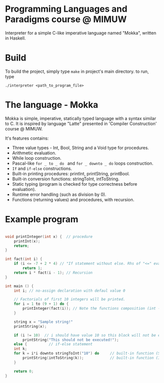 # Programming Languages and Paradigms course @ MIMUW

Interpreter for a simple C-like imperative language named "Mokka", written in Haskell.

# Build

To build the project, simply type `make` in project's main directory.
to run, type
```
./interpreter <path_to_program_file>
```

# The language - Mokka

Mokka is simple, imperative, statically typed language with a syntax similar to C.
It is inspired by language "Latte" presented in 'Compiler Construction' course @ MIMUW.

It's features contains:

- Three value types -  Int, Bool, String   and a Void type for procedures.
- Arithmetic evaluation.
- While loop construction.
- Pascal-like  `for _ to _ do ` and `for _ downto _ do`  loops construction.
- `If` and `if-else` constructions.
- Built-in printing procedures:  printInt, printString, printBool.
- Built-in conversion functions:  stringToInt, intToString.
- Static typing (program is checked for type correctness before evaluation).
- Runtime error handling (such as division by 0).
- Functions (returning values) and procedures,  with recursion.


# Example program

```c++

void printInteger(int x) {	// procedure
    printInt(x);
    return;
}

int fact(int i) {
    if (i <= -7 + 2 * 4) // "If statement without else. Rhs of "<=" evaluates to 1
        return 1;
	return i * fact(i - 1); // Recursion
}

int main () {
    int i; // no-assign declaration with defaul value 0

    // Factorials of first 10 integers will be printed.
    for i = 1 to (9 + 1) do {
        printInteger(fact(i)); // Note the functions composition (int -> int -> IO)
    }

    string x = "Sample string!"
    printString(x);

    if (i != 10)  // i should have value 10 so this block will not be executed
        printString("This should not be executed!");
    else { 			// if-else statement
    int k;
    for k = i*i downto stringToInt("10") do 	// built-in function (String -> Int)
        printString(intToString(k));			// built-in function (Int -> String)
    }

    return 0;
}

```
